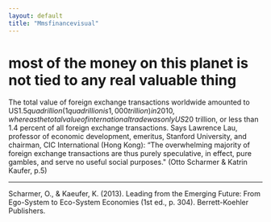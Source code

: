 ```yaml
---
layout: default
title: "Mmsfinancevisual"
---
```


# most of the money on this planet is not tied to any real valuable thing

The total value of foreign exchange transactions worldwide amounted to US$1.5 quadrillion (1 quadrillion is 1,000 trillion) in 2010, whereas the total value of international trade was only US$20 trillion, or less than 1.4 percent of all foreign exchange transactions. Says Lawrence Lau, professor of economic development, emeritus, Stanford University, and chairman, CIC International (Hong Kong): “The overwhelming majority of foreign exchange transactions are thus purely speculative, in effect, pure gambles, and serve no useful social purposes."
(Otto Scharmer & Katrin Kaufer, p.5)

______
Scharmer, O., & Kaeufer, K. (2013). Leading from the Emerging Future: From Ego-System to Eco-System Economies (1st ed., p. 304). Berrett-Koehler Publishers.
